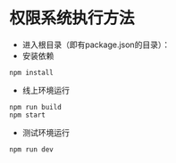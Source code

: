 # 权限系统执行方法
* 进入根目录（即有package.json的目录）：
* 安装依赖
```bash:
npm install
```
* 线上环境运行
```bash:
npm run build
npm start
```
* 测试环境运行
```bash:
npm run dev
```
